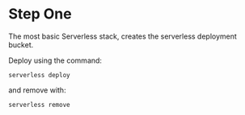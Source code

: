# Step One

The most basic Serverless stack, creates the serverless deployment bucket.

Deploy using the command:

`serverless deploy`

and remove with:

`serverless remove`